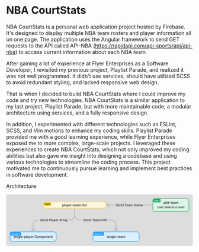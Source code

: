 <h1>NBA CourtStats</h1>

NBA CourtStats is a personal web application project hosted by Firebase. It's designed to display multiple NBA team rosters and player information all on one page. The application uses the Angular framework to send GET requests to the API called API-NBA (https://rapidapi.com/api-sports/api/api-nba) to access current information about each NBA team. 

After gaining a lot of experience at Flyer Enterprises as a Software Developer, I revisited my previous project, Playlist Parade, and realized it was not well programmed. It didn't use services, should have utilized SCSS to avoid redundant styling, and lacked responsive web design.

That is when I decided to build NBA CourtStats where I could improve my code and try new technologies. NBA CourtStats is a similar application to my last project, Playlist Parade, but with more maintainable code, a modular architecture using services, and a fully responsive design. 

In addition, I experimented with different technologies such as ESLint, SCSS, and Vim motions to enhance my coding skills. Playlist Parade provided me with a good learning experience, while Flyer Enterprises exposed me to more complex, large-scale projects. I leveraged these experiences to create NBA CourtStats, which not only improved my coding abilities but also gave me insight into designing a codebase and using various technologies to streamline the coding process. This project motivated me to continuously pursue learning and implement best practices in software development.

<p>Architecture:</p>
<img src="src/assets/nbacourstatarch.PNG" alt="NBA-CourtStat's Architecture" width="600px">
